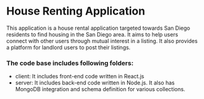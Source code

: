 # House Renting Application

This application is a house rental application targeted towards San Diego residents to find housing in the San Diego area. It aims to help users connect with other users through mutual interest in a listing. It also provides a platform for landlord users to post their listings.

### The code base includes following folders:
- client: It includes front-end code written in React.js 
- server: It includes back-end code written in Node.js. It also has MongoDB integration and schema definition for various collections.
